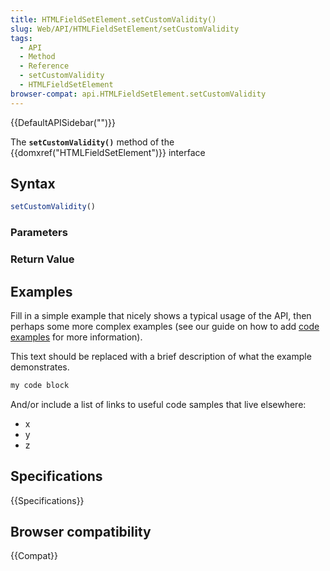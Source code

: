 ```yaml
---
title: HTMLFieldSetElement.setCustomValidity()
slug: Web/API/HTMLFieldSetElement/setCustomValidity
tags:
  - API
  - Method
  - Reference
  - setCustomValidity
  - HTMLFieldSetElement
browser-compat: api.HTMLFieldSetElement.setCustomValidity
---
```

{{DefaultAPISidebar("")}}

The **`setCustomValidity()`** method of the {{domxref("HTMLFieldSetElement")}} interface 

## Syntax

```js
setCustomValidity()
```

### Parameters



### Return Value



## Examples

Fill in a simple example that nicely shows a typical usage of the API, then perhaps some more complex examples (see our guide on how to add [code examples](/en-US/docs/MDN/Contribute/Structures/Code_examples) for more information).

This text should be replaced with a brief description of what the example demonstrates.

```js
my code block
```

And/or include a list of links to useful code samples that live elsewhere:

*   x
*   y
*   z

## Specifications

{{Specifications}}

## Browser compatibility

{{Compat}}

